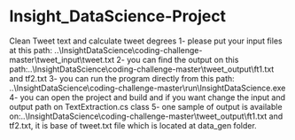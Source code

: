 # Insight_DataScience-Project
Clean Tweet text and calculate tweet degrees
1- please put your input files at this path: ..\InsightDataScience\coding-challenge-master\tweet_input\tweet.txt
2- you can find the output on this path:..\InsightDataScience\coding-challenge-master\tweet_output\ft1.txt and tf2.txt
3- you can run the program directly from this path: ..\InsightDataScience\coding-challenge-master\run\InsightDataScience.exe
4- you can open the project and build and if you want change the input and output path on TextExtraction.cs class
5- one sample of output is available on:..\InsightDataScience\coding-challenge-master\tweet_output\ft1.txt and tf2.txt, it is base of
tweet.txt file which is located at data_gen folder.

